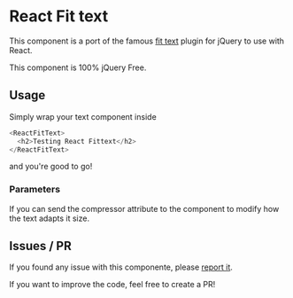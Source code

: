 # React Fit text

This component is a port of the famous [fit text](http://fittextjs.com/) plugin for jQuery to use with React.

This component is 100% jQuery Free.

## Usage

Simply wrap your text component inside <ReactFitText>

```javascript
<ReactFitText>
  <h2>Testing React Fittext</h2>
</ReactFitText>
```

and you're good to go!

### Parameters

 If you can send the compressor attribute to the component to modify how the text adapts it size.

 ## Issues / PR

 If you found any issue with this componente, please [report it](https://github.com/gianu/react-fittext/issues).

 If you want to improve the code, feel free to create a PR!
